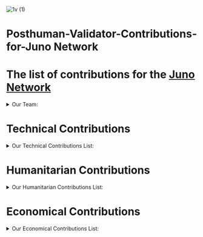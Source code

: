 ![1v (1)](https://user-images.githubusercontent.com/92199696/185401448-fc628c34-1b8b-4771-9e35-ffd7982d66b7.png)
<br/>
# Posthuman-Validator-Contributions-for-Juno Network

# The list of contributions for the [Juno Network](https://www.junonetwork.io)

<details>
  <summary>Our Team:</summary>

- [Vladimir Ponmimajushij Competencies](https://github.com/Antropocosmist/my_competencies)
- [Albert Andrejev Competencies](https://github.com/albertandrejev)
- [Vladimir Synthetic Competencies](https://www.instagram.com/synth_etic_/)
- [Valentin Medniyy Competencies](https://github.com/Medniyy)
- [Eugeniy Yakovishin Competencies](https://github.com/evgen3000)
- [Danil Milyutin Competencies](https://github.com/danilmilyutin)
</details>

# Technical Contributions

<details>
  <summary>Our Technical Contributions List:</summary>

### We're validating [Juno Network](https://www.mintscan.io/juno/validators/junovaloper1e8238v24qccht9mqc2w0r4luq462yxttjzn7qt)
### IBC-Relayers with Juno Network
[Relayer Link](https://www.mintscan.io/juno/account/juno1kmh5nvfrsatc3v7ssgszzrlxsdz7f3czmdu5wj)
- chihuahua
- omniflix
- sifchain
- fetchai
- osmosis
- g-bridge
### We've launched our $PHMN token on Juno Network <br/>
| [Tokenomics ENG](https://antropocosmist.medium.com/phmn-tokenomics-f3b7116331e6) | [Tokenomics RU](https://antropocosmist.medium.com/phmn-tokenomics-rus-67e9eba6bd94) | [FAQ ENG](https://antropocosmist.medium.com/phmn-faq-ca65522b5c8d) | [FAQ RU](https://antropocosmist.medium.com/phmn-faq-rus-3512227b7443) | [Token Info Mintscan](https://www.mintscan.io/juno/wasm/contract/juno1rws84uz7969aaa7pej303udhlkt3j9ca0l3egpcae98jwak9quzq8szn2l) | [Liquidity Pool JunoSwap](https://junoswap.com/pools/JUNO-PHMN)| [PHMN RU AMA](https://www.youtube.com/watch?v=-RI1eD2zjng&t=1s) | [PHMN ENG AMA](https://www.youtube.com/watch?v=0lzDFbjK-ik&t=3s)| [Liquidity Adding Process Video](https://www.youtube.com/watch?v=1AU-qurmsoU)| 

### We've launched our own DAS (Decentralized Autonomous Synchronization) on [DAODAO](https://daodao.zone/dao/juno1h5ex5dn62arjwvwkh88r475dap8qppmmec4sgxzmtdn5tnmke3lqwpplgg)<br/>
[DAS Medium Doc](https://antropocosmist.medium.com/posthuman-das-is-created-578253c8e226) | [DAS AMA ENG](https://www.youtube.com/watch?v=HF-8gEocZ7o&t=11s) | [DAS AMA RU](https://www.youtube.com/watch?v=-RI1eD2zjng&t=1s) | 

### We working on [Sputnik Network](https://sputnik.exchange/), and we added $JUNO to https://t.me/SputnikPriceBot
### We added $JUNO to [Sputnik Exchange](https://sputnik.exchange/) and to [Sputnik Network](https://t.me/SputnikNetworkBot)
Now users can send tips with $JUNO in Twitter and Telegram, and also p2p-exchange $JUNO directly in Telegram! <br/>
- [Twitter Announcement 1](https://twitter.com/SputnikNetwork/status/1445420421172678657)
- [Twitter Announcement 2](https://twitter.com/SputnikNetwork/status/1451330370801213441)  
</details>
  
# Humanitarian Contributions

<details>
  <summary>Our Humanitarian Contributions List:</summary>

## Videos, where Juno Network is mentioned
- [Smart contracts and bureaucracy: how to save time and nerves?](https://youtu.be/ucCIx_AsbRs) <br/>
- [How to get cryptocurrency for free](https://youtu.be/4q6GpcctvcU) <br/>
- [How to create your own tokens?](https://youtu.be/whXfUYytE34) <br/>  
- [The best blockchain projects on Cosmos. Part 1](https://youtu.be/3YFKDHx-is4) <br/>
- [What is Gas and Fee in blockchain?](https://youtu.be/EEhzzY7mHgM) <br/>

## Community Development
- [Russian-speaking Juno Community](https://t.me/juno_ru) <br/>
- [JunoSwap Trading Group](https://t.me/Osmosis_ru) <br/>

## Spreading of Information (not full list, only examples) - more information at [Cosmos Ecosystem Twitter](https://twitter.com/CosmosEcosystem)
- [Juno Weekly 1](https://twitter.com/CosmosEcosystem/status/1557762134062276608) <br/>
- [Juno Weekly 2](https://twitter.com/CosmosEcosystem/status/1501287295957229573) <br/>
- [Juno Weekly 3](https://twitter.com/CosmosEcosystem/status/1534616772237836290) <br/>
- [Juno Weekly 4](https://twitter.com/CosmosEcosystem/status/1542194652782235651) <br/>
- [Juno Weekly 5](https://twitter.com/CosmosEcosystem/status/1493599389457207306) <br/>
- [Juno Weekly 6](https://twitter.com/CosmosEcosystem/status/1546194990849826816) <br/>
  
<details>
  <summary>Full List Here:</summary>

## COSMOS NEWS 

- 1
- 2
- 3


</details>
</details>


# Economical Contributions

<details>
  <summary>Our Economical Contributions List:</summary>

## We convert 20% of income from all validated networks into $JUNO
- [POSTHUMAN add 20% of income to LP JUNO PHMN](https://youtu.be/1AU-qurmsoU) <br/>

</details>

